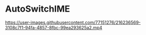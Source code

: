 # AutoSwitchIME

https://user-images.githubusercontent.com/77151276/216236569-3108c7f1-94fa-4857-8fbc-99ea293625a2.mp4

